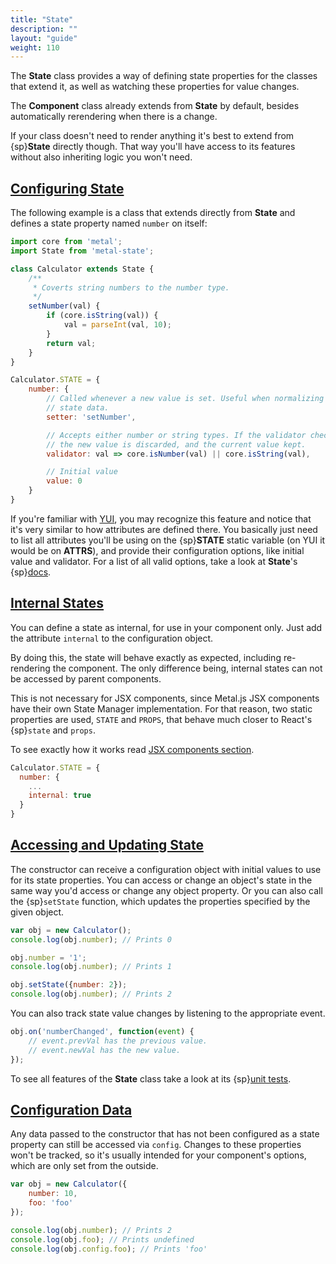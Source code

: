 ```yaml
---
title: "State"
description: ""
layout: "guide"
weight: 110
---
```


<article>

The **State** class provides a way of defining state properties for the
classes that extend it, as well as watching these properties for value changes.

The **Component** class already extends from **State** by default, besides
automatically rerendering when there is a change.

If your class doesn't need to render anything it's best to extend from
{sp}**State** directly though. That way you'll have access to its features
without also inheriting logic you won't need.

</article>

<article id="configuring_state">

## [Configuring State](#configuring_state)

The following example is a class that extends directly from **State** and
defines a state property named `number` on itself:

```javascript
import core from 'metal';
import State from 'metal-state';

class Calculator extends State {
    /**
     * Coverts string numbers to the number type.
     */
    setNumber(val) {
        if (core.isString(val)) {
            val = parseInt(val, 10);
        }
        return val;
    }
}

Calculator.STATE = {
    number: {
        // Called whenever a new value is set. Useful when normalizing your
        // state data.
        setter: 'setNumber',

        // Accepts either number or string types. If the validator check fails,
        // the new value is discarded, and the current value kept.
        validator: val => core.isNumber(val) || core.isString(val),

        // Initial value
        value: 0
    }
}
```

If you're familiar with [YUI](http://yuilibrary.com/), you may recognize this
feature and notice that it's very similar to how attributes are defined there.
You basically just need to list all attributes you'll be using on the
{sp}**STATE** static variable (on YUI it would be on **ATTRS**), and provide
their configuration options, like initial value and validator. For a list of
all valid options, take a look at **State**'s
{sp}[docs](http://github.com/metal/metal-state/blob/c87ac15b8a9fa3ee64c421f22411f97cd376024a/src/State.js#L61).

</article>

<article id="internal_states">

## [Internal States](#internal_states)

You can define a state as internal, for use in your component only. Just add the
attribute `internal` to the configuration object.

By doing this, the state will behave exactly as expected, including re-rendering
the component. The only difference being, internal states can not be accessed by
parent components.

This is not necessary for JSX components, since Metal.js JSX components
have their own State Manager implementation. For that reason, two static
properties are used, `STATE` and `PROPS`, that behave much closer to React's
{sp}`state` and `props`.

To see exactly how it works read [JSX components section](/docs/guides/jsx-components.html).

```javascript
Calculator.STATE = {
  number: {
    ...
    internal: true
  }
}
```

</article>

<article id="accessing_and_updating_state">

## [Accessing and Updating State](#accessing_and_updating_state)

The constructor can receive a configuration object with initial values to use
for its state properties. You can access or change an object's state in the
same way you'd access or change any object property. Or you can also call the
{sp}`setState` function, which updates the properties specified by the given
object.

```javascript
var obj = new Calculator();
console.log(obj.number); // Prints 0

obj.number = '1';
console.log(obj.number); // Prints 1

obj.setState({number: 2});
console.log(obj.number); // Prints 2
```

You can also track state value changes by listening to the appropriate event.

```javascript
obj.on('numberChanged', function(event) {
    // event.prevVal has the previous value.
    // event.newVal has the new value.
});
```

To see all features of the **State** class take a look at its
{sp}[unit tests](https://github.com/metal/metal-state/blob/master/test/State.js).

</article>

<article id="configuration_data">

## [Configuration Data](#configuration_data)

Any data passed to the constructor that has not been configured as a state
property can still be accessed via `config`. Changes to these properties won't
be tracked, so it's usually intended for your component's options, which are
only set from the outside.

```javascript
var obj = new Calculator({
    number: 10,
    foo: 'foo'
});

console.log(obj.number); // Prints 2
console.log(obj.foo); // Prints undefined
console.log(obj.config.foo); // Prints 'foo'
```

</article>